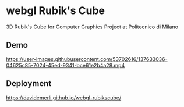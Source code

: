 # webgl Rubik's Cube

3D Rubik's Cube for Computer Graphics Project at Politecnico di Milano

## Demo
https://user-images.githubusercontent.com/53702616/137633036-04625c85-7024-45ed-9341-bce61e2b4a28.mp4

## Deployment

https://davidemerli.github.io/webgl-rubikscube/
